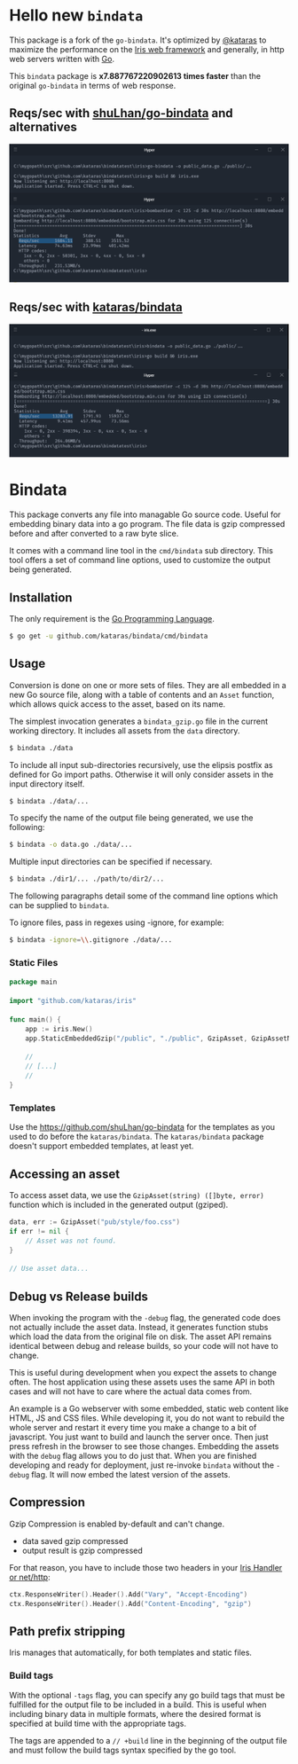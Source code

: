 # Hello new `bindata` 

This package is a fork of the `go-bindata`. It's optimized by [@kataras](https://twitter.com/MakisMaropoulos) to maximize the performance on the [Iris web framework](https://iris-go.com) and generally, in http web servers written with [Go](https://golang.org).

This `bindata` package is **x7.887767220902613 times faster** than the original `go-bindata` in terms of web response.

## Reqs/sec with [shuLhan/go-bindata](https://github.com/shuLhan/go-bindata) and alternatives

![go-bindata](go-bindata-benchmark.png)

## Reqs/sec with [kataras/bindata](https://github.com/kataras/iris)

![bindata](bindata-benchmark.png)

# Bindata

This package converts any file into managable Go source code. Useful for
embedding binary data into a go program. The file data is gzip
compressed before and after converted to a raw byte slice.

It comes with a command line tool in the `cmd/bindata` sub directory.
This tool offers a set of command line options, used to customize the
output being generated.

## Installation

The only requirement is the [Go Programming Language](https://golang.org/dl/).

```sh
$ go get -u github.com/kataras/bindata/cmd/bindata
```

## Usage

Conversion is done on one or more sets of files. They are all embedded in a new
Go source file, along with a table of contents and an `Asset` function,
which allows quick access to the asset, based on its name.

The simplest invocation generates a `bindata_gzip.go` file in the current
working directory. It includes all assets from the `data` directory.

```sh
$ bindata ./data
```


To include all input sub-directories recursively, use the elipsis postfix
as defined for Go import paths. Otherwise it will only consider assets in the
input directory itself.

```sh
$ bindata ./data/...
```

To specify the name of the output file being generated, we use the following:

```sh
$ bindata -o data.go ./data/...
```

Multiple input directories can be specified if necessary.

```sh
$ bindata ./dir1/... ./path/to/dir2/...
```

The following paragraphs detail some of the command line options which can be 
supplied to `bindata`.

To ignore files, pass in regexes using -ignore, for example:

```sh
$ bindata -ignore=\\.gitignore ./data/...
```

### Static Files

```go
package main

import "github.com/kataras/iris"

func main() {
    app := iris.New()
    app.StaticEmbeddedGzip("/public", "./public", GzipAsset, GzipAssetNames)

    //
    // [...]
    //
}
```

### Templates

Use the <https://github.com/shuLhan/go-bindata> for the templates as you used to do before the `kataras/bindata`. The `kataras/bindata` package doesn't support embedded templates, at least yet.

## Accessing an asset

To access asset data, we use the `GzipAsset(string) ([]byte, error)` function which
is included in the generated output (gziped).

```go
data, err := GzipAsset("pub/style/foo.css")
if err != nil {
    // Asset was not found.
}

// Use asset data...
```

## Debug vs Release builds

When invoking the program with the `-debug` flag, the generated code does
not actually include the asset data. Instead, it generates function stubs
which load the data from the original file on disk. The asset API remains
identical between debug and release builds, so your code will not have to
change.

This is useful during development when you expect the assets to change often.
The host application using these assets uses the same API in both cases and
will not have to care where the actual data comes from.

An example is a Go webserver with some embedded, static web content like
HTML, JS and CSS files. While developing it, you do not want to rebuild the
whole server and restart it every time you make a change to a bit of
javascript. You just want to build and launch the server once. Then just press
refresh in the browser to see those changes. Embedding the assets with the
`debug` flag allows you to do just that. When you are finished developing and
ready for deployment, just re-invoke `bindata` without the `-debug` flag.
It will now embed the latest version of the assets.


## Compression

Gzip Compression is enabled by-default and can't change.

- data saved gzip compressed
- output result is gzip compressed

For that reason, you have to include those two headers in your [Iris Handler or net/http](https://iris-go.com):

```go
ctx.ResponseWriter().Header().Add("Vary", "Accept-Encoding")
ctx.ResponseWriter().Header().Add("Content-Encoding", "gzip")
```

## Path prefix stripping

Iris manages that automatically, for both templates and static files.

### Build tags

With the optional `-tags` flag, you can specify any go build tags that
must be fulfilled for the output file to be included in a build. This
is useful when including binary data in multiple formats, where the desired
format is specified at build time with the appropriate tags.

The tags are appended to a `// +build` line in the beginning of the output file
and must follow the build tags syntax specified by the go tool.

